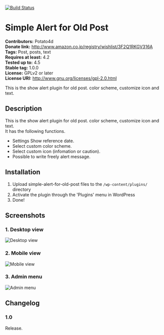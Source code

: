 [![Build Status](https://travis-ci.org/potato4d/simple-alert-for-old-post.svg?branch=master)](https://travis-ci.org/potato4d/simple-alert-for-old-post)

# Simple Alert for Old Post #
**Contributors:** Potato4d  
**Donate link:** http://www.amazon.co.jp/registry/wishlist/3F2Q1RKGV316A  
**Tags:** Post, posts, text  
**Requires at least:** 4.2  
**Tested up to:** 4.5  
**Stable tag:** 1.0.0  
**License:** GPLv2 or later  
**License URI:** http://www.gnu.org/licenses/gpl-2.0.html  

This is the show alert plugin for old post. color scheme, customize icon and text.

## Description ##

This is the show alert plugin for old post. color scheme, customize icon and text.  
It has the following functions.

*	Settings Show reference date.
*	Select custom color scheme.
*	Select custom icon (infomation or caution).
*	Possible to write freely alert message.

## Installation ##

1. Upload simple-alert-for-old-post files to the `/wp-content/plugins/` directory
2. Activate the plugin through the 'Plugins' menu in WordPress
3. Done!

## Screenshots ##

### 1. Desktop view ###
![Desktop view](http://s.wordpress.org/extend/plugins/simple-alert-for-old-post/screenshot-1.png)

### 2. Mobile view ###
![Mobile view](http://s.wordpress.org/extend/plugins/simple-alert-for-old-post/screenshot-2.png)

### 3. Admin menu ###
![Admin menu](http://s.wordpress.org/extend/plugins/simple-alert-for-old-post/screenshot-3.png)


## Changelog ##

### 1.0 ###
Release.
